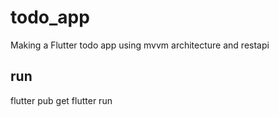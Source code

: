 # todo_app
Making a Flutter todo app using mvvm architecture and restapi

## run 
flutter pub get
flutter run
